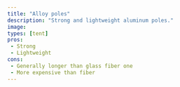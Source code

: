 ```yaml
---
title: "Alloy poles"
description: "Strong and lightweight aluminum poles."
image: 
types: [tent]
pros:
 - Strong
 - Lightweight
cons:
 - Generally longer than glass fiber one
 - More expensive than fiber
---
```

